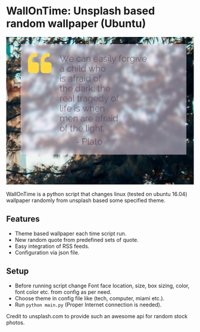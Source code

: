 # WallOnTime: Unsplash based random wallpaper (Ubuntu)

![Demo Usage](./images/demoUsageWallOnTime.png)

WallOnTime is a python script that changes linux (tested on ubuntu 16.04) wallpaper randomly from unsplash based some specified theme.

## Features
  - Theme based wallpaper each time script run.
  - New random quote from predefined sets of quote.
  - Easy integration of RSS feeds.
  - Configuration via json file.

## Setup
- Before running script change Font face location, size, box sizing, color, font color etc. from config as per need.
- Choose theme in config file like (tech, computer, miami etc.).
- Run `python main.py` (Proper Internet connection is needed).


Credit to unsplash.com to provide such an awesome api for random stock photos.